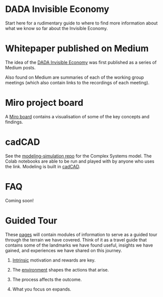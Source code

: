 # DADA Invisible Economy

Start here for a rudimentary guide to where to find more information about what we know so far about the Invisible Economy.

# Whitepaper published on Medium

The idea of the [DADA Invisible Economy](https://powerdada.medium.com/the-invisible-economy-db46897d4f07) was first published as a series of Medium posts.

Also found on Medium are summaries of each of the working group meetings (which also contain links to the recordings of each meeting).

# Miro project board

A [Miro board](https://miro.com/app/board/o9J_kiimivw=/) contains a visualisation of some of the key concepts and findings.

# cadCAD 
See the [modeling-simulation repo](https://github.com/InvisibleEconomy/modeling-simulation) for the Complex Systems model. The Colab notebooks are able to be run and played with by anyone who uses the link. Modeling is built in [cadCAD](https://cadcad.org/).

# FAQ

Coming soon!

# Guided Tour

These [pages](https://invisibleeconomy.github.io/StartHere) will contain modules of information to serve as a guided tour through the terrain we have covered.  Think of it as a travel guide that contains some of the landmarks we have found useful, insights we have gained, and experiences we have shared on this journey.

1. [Intrinsic](https://invisibleeconomy.github.io/StartHere/Intrinsic) motivation and rewards are key.

2. The [environment](https://invisibleeconomy.github.io/StartHere/Environment) shapes the actions that arise.

3. The process affects the outcome.

4. What you focus on expands.
